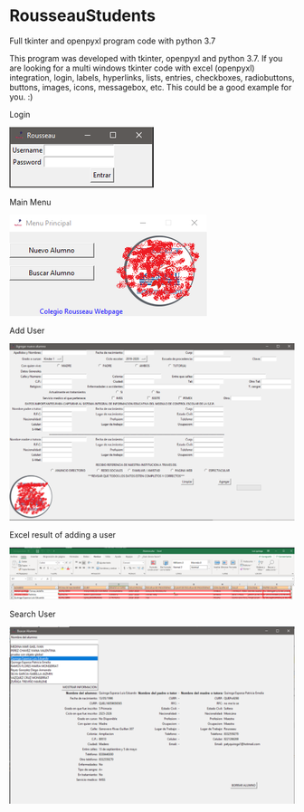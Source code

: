 # RousseauStudents
Full tkinter and openpyxl program code with python 3.7

This program was developed with tkinter, openpyxl and python 3.7. If you are looking for a multi windows tkinter code with excel (openpyxl) integration, login, labels, hyperlinks, lists, entries, checkboxes, radiobuttons, buttons, images, icons, messagebox, etc. This could be a good example for you. :)

Login

![login](images_ex/login.png)

Main Menu

![Main Menu](images_ex/mainMenu.png)

Add User

![Add User](images_ex/addUser.png)

Excel result of adding a user

![Excel result of adding a user](images_ex/excel.png)

Search User

![Search User](images_ex/searchUser.png)
